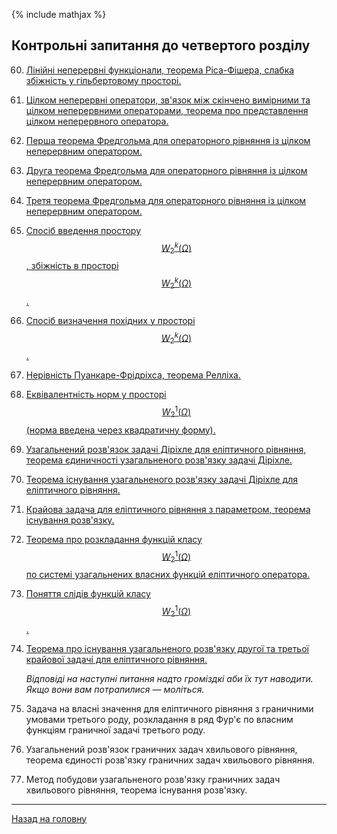 <!--DEBUG-->

{% include mathjax %}

## Контрольні запитання до четвертого розділу

60. [Лінійні неперервні функціонали, теорема Ріса-Фішера, слабка збіжність у гільбертовому просторі.](lec-28.html#60-лінійні-неперервні-функціонали-теорема-ріса-фішера-слабка-збіжність-у-гільбертовому-просторі)

61. [Цілком неперервні оператори, зв'язок між скінчено вимірними та цілком неперервними операторами, теорема про представлення цілком неперервного оператора.](lec-28.html#61-цілком-неперервні-оператори-звязок-між-скінчено-вимірними-та-цілком-неперервними-операторами-теорема-про-представлення-цілком-неперервного-оператора)

62. [Перша теорема Фредгольма для операторного рівняння із цілком неперервним оператором.](lec-28.html#62-перша-теорема-фредгольма-для-операторного-рівняння-із-цілком-неперервним-оператором)

63. [Друга теорема Фредгольма для операторного рівняння із цілком неперервним оператором.](63-друга-теорема-фредгольма-для-операторного-рівняння-із-цілком-неперервним-оператором)

64. [Третя теорема Фредгольма для операторного рівняння із цілком неперервним оператором.](64-третя-теорема-фредгольма-для-операторного-рівняння-із-цілком-неперервним-оператором)

65. [Спосіб введення простору $$W_2^k (\Omega)$$, збіжність в просторі $$W_2^k (\Omega)$$.](lec-28.html#65-спосіб-введення-простору-w_2k-omega-збіжність-в-просторі-w_2k-omega)

66. [Спосіб визначення похідних у просторі $$W_2^k (\Omega)$$.](lec-28.html#66-спосіб-визначення-похідних-у-просторі-w_2k-omega)

67. [Нерівність Пуанкаре-Фрідріхса, теорема Релліха.](lec-29.html#67-нерівність-пуанкаре-фрідріхса-теорема-релліха)

68. [Еквівалентність норм у просторі $$W_2^1(\Omega)$$ (норма введена через квадратичну форму).](lec-29.html#68-еквівалентність-норм-у-просторі-w_21omega-норма-введена-через-квадратичну-форму)

69. [Узагальнений розв'язок задачі Діріхле для еліптичного рівняння, теорема єдиничності узагальненого розв'язку задачі Діріхле.](lec-29.html#69-узагальнений-розвязок-задачі-діріхле-для-еліптичного-рівняння-теорема-єдиничності-узагальненого-розвязку-задачі-діріхле)

70. [Теорема існування узагальненого розв'язку задачі Діріхле для еліптичного рівняння.](lec-29.html#70-теорема-існування-узагальненого-розвязку-задачі-діріхле-для-еліптичного-рівняння)

71. [Крайова задача для еліптичного рівняння з параметром, теорема існування розв'язку.](lec-30.html#71-крайова-задача-для-еліптичного-рівняння-з-параметром-теорема-існування-розвязку)

72. [Теорема про розкладання функцій класу $$W_2^1 (\Omega)$$ по системі узагальнених власних функцій еліптичного оператора.](lec-30.html#72-теорема-про-розкладання-функцій-класу-w_21-omega-по-системі-узагальнених-власних-функцій-еліптичного-оператора)

73. [Поняття слідів функцій класу $$W_2^1 (\Omega)$$.](lec-30.html#73-поняття-слідів-функцій-класу-w_21-omega)

74. [Теорема про існування узагальненого розв'язку другої та третьої крайової задачі для еліптичного рівняння.](lec-30.html#74-теорема-про-існування-узагальненого-розвязку-другої-та-третьої-крайової-задачі-для-еліптичного-рівняння)

	_Відповіді на наступні питання надто громіздкі аби їх тут наводити. Якщо вони вам потрапилися &mdash; моліться._

75. Задача на власні значення для еліптичного рівняння з граничними умовами третього роду,  розкладання в ряд Фур'є по власним функціям граничної задачі третього роду.

76. Узагальнений розв'язок граничних задач хвильового рівняння, теорема єдиності розв'язку граничних задач хвильового рівняння.

77. Метод побудови узагальненого розв'язку граничних задач хвильового рівняння, теорема існування розв'язку.

---

[Назад на головну](../README.md)
